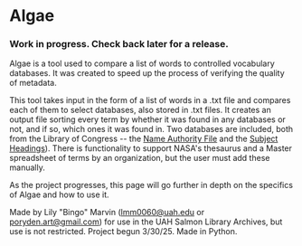 # Algae
 
### Work in progress. Check back later for a release.

Algae is a tool used to compare a list of words to controlled vocabulary databases. It was created to speed up the process of verifying the quality of metadata.

This tool takes input in the form of a list of words in a .txt file and compares each of them to select databases, also stored in .txt files. It creates an output file sorting every term by whether it was found in any databases or not, and if so, which ones it was found in. Two databases are included, both from the Library of Congress -- the [Name Authority File](https://id.loc.gov/authorities/names.html) and the [Subject Headings](https://id.loc.gov/authorities/subjects.html)). There is functionality to support NASA's thesaurus and a Master spreadsheet of terms by an organization, but the user must add these manually.

As the project progresses, this page will go further in depth on the specifics of Algae and how to use it.

Made by Lily "Bingo" Marvin ([lmm0060@uah.edu](mailto:lmm0060@uah.edu) or [poryden.art@gmail.com](mailto:poryden.art@gmail.com)) for use in the UAH Salmon Library Archives, but use is not restricted. Project begun 3/30/25. Made in Python.
